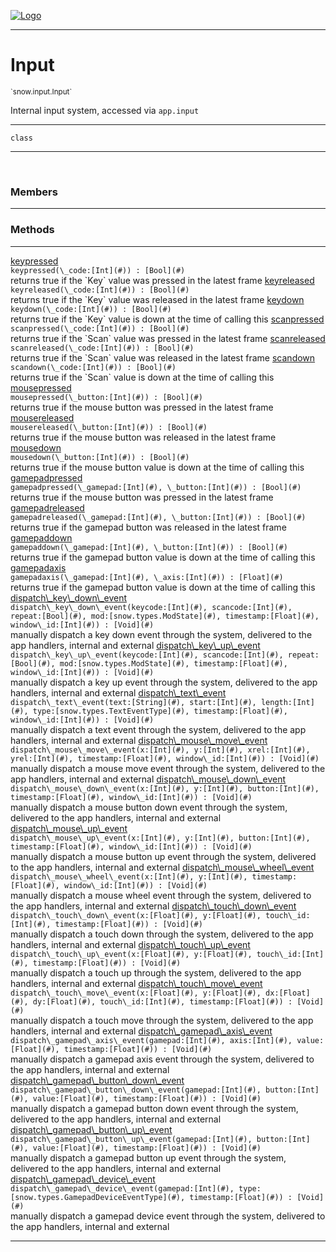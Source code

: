 
[![Logo](../../../images/logo.png)](../../../api/index.html)

---



<h1>Input</h1>
<small>`snow.input.Input`</small>

Internal input system, accessed via `app.input`

---

`class`

---

&nbsp;
&nbsp;



<h3>Members</h3> <hr/>





<h3>Methods</h3> <hr/><span class="method apipage">
            <a name="keypressed"><a class="lift" href="#keypressed">keypressed</a></a> <div class="clear"></div><code class="signature apipage">keypressed(\_code:[Int](#)<span></span>) : [Bool](#)</code><br/><span class="small_desc_flat">returns true if the `Key` value was pressed in the latest frame</span>
        </span>
    <span class="method apipage">
            <a name="keyreleased"><a class="lift" href="#keyreleased">keyreleased</a></a> <div class="clear"></div><code class="signature apipage">keyreleased(\_code:[Int](#)<span></span>) : [Bool](#)</code><br/><span class="small_desc_flat">returns true if the `Key` value was released in the latest frame</span>
        </span>
    <span class="method apipage">
            <a name="keydown"><a class="lift" href="#keydown">keydown</a></a> <div class="clear"></div><code class="signature apipage">keydown(\_code:[Int](#)<span></span>) : [Bool](#)</code><br/><span class="small_desc_flat">returns true if the `Key` value is down at the time of calling this</span>
        </span>
    <span class="method apipage">
            <a name="scanpressed"><a class="lift" href="#scanpressed">scanpressed</a></a> <div class="clear"></div><code class="signature apipage">scanpressed(\_code:[Int](#)<span></span>) : [Bool](#)</code><br/><span class="small_desc_flat">returns true if the `Scan` value was pressed in the latest frame</span>
        </span>
    <span class="method apipage">
            <a name="scanreleased"><a class="lift" href="#scanreleased">scanreleased</a></a> <div class="clear"></div><code class="signature apipage">scanreleased(\_code:[Int](#)<span></span>) : [Bool](#)</code><br/><span class="small_desc_flat">returns true if the `Scan` value was released in the latest frame</span>
        </span>
    <span class="method apipage">
            <a name="scandown"><a class="lift" href="#scandown">scandown</a></a> <div class="clear"></div><code class="signature apipage">scandown(\_code:[Int](#)<span></span>) : [Bool](#)</code><br/><span class="small_desc_flat">returns true if the `Scan` value is down at the time of calling this</span>
        </span>
    <span class="method apipage">
            <a name="mousepressed"><a class="lift" href="#mousepressed">mousepressed</a></a> <div class="clear"></div><code class="signature apipage">mousepressed(\_button:[Int](#)<span></span>) : [Bool](#)</code><br/><span class="small_desc_flat">returns true if the mouse button was pressed in the latest frame</span>
        </span>
    <span class="method apipage">
            <a name="mousereleased"><a class="lift" href="#mousereleased">mousereleased</a></a> <div class="clear"></div><code class="signature apipage">mousereleased(\_button:[Int](#)<span></span>) : [Bool](#)</code><br/><span class="small_desc_flat">returns true if the mouse button was released in the latest frame</span>
        </span>
    <span class="method apipage">
            <a name="mousedown"><a class="lift" href="#mousedown">mousedown</a></a> <div class="clear"></div><code class="signature apipage">mousedown(\_button:[Int](#)<span></span>) : [Bool](#)</code><br/><span class="small_desc_flat">returns true if the mouse button value is down at the time of calling this</span>
        </span>
    <span class="method apipage">
            <a name="gamepadpressed"><a class="lift" href="#gamepadpressed">gamepadpressed</a></a> <div class="clear"></div><code class="signature apipage">gamepadpressed(\_gamepad:[Int](#)<span></span>, \_button:[Int](#)<span></span>) : [Bool](#)</code><br/><span class="small_desc_flat">returns true if the mouse button was pressed in the latest frame</span>
        </span>
    <span class="method apipage">
            <a name="gamepadreleased"><a class="lift" href="#gamepadreleased">gamepadreleased</a></a> <div class="clear"></div><code class="signature apipage">gamepadreleased(\_gamepad:[Int](#)<span></span>, \_button:[Int](#)<span></span>) : [Bool](#)</code><br/><span class="small_desc_flat">returns true if the gamepad button was released in the latest frame</span>
        </span>
    <span class="method apipage">
            <a name="gamepaddown"><a class="lift" href="#gamepaddown">gamepaddown</a></a> <div class="clear"></div><code class="signature apipage">gamepaddown(\_gamepad:[Int](#)<span></span>, \_button:[Int](#)<span></span>) : [Bool](#)</code><br/><span class="small_desc_flat">returns true if the gamepad button value is down at the time of calling this</span>
        </span>
    <span class="method apipage">
            <a name="gamepadaxis"><a class="lift" href="#gamepadaxis">gamepadaxis</a></a> <div class="clear"></div><code class="signature apipage">gamepadaxis(\_gamepad:[Int](#)<span></span>, \_axis:[Int](#)<span></span>) : [Float](#)</code><br/><span class="small_desc_flat">returns true if the gamepad button value is down at the time of calling this</span>
        </span>
    <span class="method apipage">
            <a name="dispatch_key_down_event"><a class="lift" href="#dispatch_key_down_event">dispatch\_key\_down\_event</a></a> <div class="clear"></div><code class="signature apipage">dispatch\_key\_down\_event(keycode:[Int](#)<span></span>, scancode:[Int](#)<span></span>, repeat:[Bool](#)<span></span>, mod:[snow.types.ModState](#)<span></span>, timestamp:[Float](#)<span></span>, window\_id:[Int](#)<span></span>) : [Void](#)</code><br/><span class="small_desc_flat">manually dispatch a key down event through the system, delivered to the app handlers, internal and external</span>
        </span>
    <span class="method apipage">
            <a name="dispatch_key_up_event"><a class="lift" href="#dispatch_key_up_event">dispatch\_key\_up\_event</a></a> <div class="clear"></div><code class="signature apipage">dispatch\_key\_up\_event(keycode:[Int](#)<span></span>, scancode:[Int](#)<span></span>, repeat:[Bool](#)<span></span>, mod:[snow.types.ModState](#)<span></span>, timestamp:[Float](#)<span></span>, window\_id:[Int](#)<span></span>) : [Void](#)</code><br/><span class="small_desc_flat">manually dispatch a key up event through the system, delivered to the app handlers, internal and external</span>
        </span>
    <span class="method apipage">
            <a name="dispatch_text_event"><a class="lift" href="#dispatch_text_event">dispatch\_text\_event</a></a> <div class="clear"></div><code class="signature apipage">dispatch\_text\_event(text:[String](#)<span></span>, start:[Int](#)<span></span>, length:[Int](#)<span></span>, type:[snow.types.TextEventType](#)<span></span>, timestamp:[Float](#)<span></span>, window\_id:[Int](#)<span></span>) : [Void](#)</code><br/><span class="small_desc_flat">manually dispatch a text event through the system, delivered to the app handlers, internal and external</span>
        </span>
    <span class="method apipage">
            <a name="dispatch_mouse_move_event"><a class="lift" href="#dispatch_mouse_move_event">dispatch\_mouse\_move\_event</a></a> <div class="clear"></div><code class="signature apipage">dispatch\_mouse\_move\_event(x:[Int](#)<span></span>, y:[Int](#)<span></span>, xrel:[Int](#)<span></span>, yrel:[Int](#)<span></span>, timestamp:[Float](#)<span></span>, window\_id:[Int](#)<span></span>) : [Void](#)</code><br/><span class="small_desc_flat">manually dispatch a mouse move event through the system, delivered to the app handlers, internal and external</span>
        </span>
    <span class="method apipage">
            <a name="dispatch_mouse_down_event"><a class="lift" href="#dispatch_mouse_down_event">dispatch\_mouse\_down\_event</a></a> <div class="clear"></div><code class="signature apipage">dispatch\_mouse\_down\_event(x:[Int](#)<span></span>, y:[Int](#)<span></span>, button:[Int](#)<span></span>, timestamp:[Float](#)<span></span>, window\_id:[Int](#)<span></span>) : [Void](#)</code><br/><span class="small_desc_flat">manually dispatch a mouse button down event through the system, delivered to the app handlers, internal and external</span>
        </span>
    <span class="method apipage">
            <a name="dispatch_mouse_up_event"><a class="lift" href="#dispatch_mouse_up_event">dispatch\_mouse\_up\_event</a></a> <div class="clear"></div><code class="signature apipage">dispatch\_mouse\_up\_event(x:[Int](#)<span></span>, y:[Int](#)<span></span>, button:[Int](#)<span></span>, timestamp:[Float](#)<span></span>, window\_id:[Int](#)<span></span>) : [Void](#)</code><br/><span class="small_desc_flat">manually dispatch a mouse button up event through the system, delivered to the app handlers, internal and external</span>
        </span>
    <span class="method apipage">
            <a name="dispatch_mouse_wheel_event"><a class="lift" href="#dispatch_mouse_wheel_event">dispatch\_mouse\_wheel\_event</a></a> <div class="clear"></div><code class="signature apipage">dispatch\_mouse\_wheel\_event(x:[Int](#)<span></span>, y:[Int](#)<span></span>, timestamp:[Float](#)<span></span>, window\_id:[Int](#)<span></span>) : [Void](#)</code><br/><span class="small_desc_flat">manually dispatch a mouse wheel event through the system, delivered to the app handlers, internal and external</span>
        </span>
    <span class="method apipage">
            <a name="dispatch_touch_down_event"><a class="lift" href="#dispatch_touch_down_event">dispatch\_touch\_down\_event</a></a> <div class="clear"></div><code class="signature apipage">dispatch\_touch\_down\_event(x:[Float](#)<span></span>, y:[Float](#)<span></span>, touch\_id:[Int](#)<span></span>, timestamp:[Float](#)<span></span>) : [Void](#)</code><br/><span class="small_desc_flat">manually dispatch a touch down through the system, delivered to the app handlers, internal and external</span>
        </span>
    <span class="method apipage">
            <a name="dispatch_touch_up_event"><a class="lift" href="#dispatch_touch_up_event">dispatch\_touch\_up\_event</a></a> <div class="clear"></div><code class="signature apipage">dispatch\_touch\_up\_event(x:[Float](#)<span></span>, y:[Float](#)<span></span>, touch\_id:[Int](#)<span></span>, timestamp:[Float](#)<span></span>) : [Void](#)</code><br/><span class="small_desc_flat">manually dispatch a touch up through the system, delivered to the app handlers, internal and external</span>
        </span>
    <span class="method apipage">
            <a name="dispatch_touch_move_event"><a class="lift" href="#dispatch_touch_move_event">dispatch\_touch\_move\_event</a></a> <div class="clear"></div><code class="signature apipage">dispatch\_touch\_move\_event(x:[Float](#)<span></span>, y:[Float](#)<span></span>, dx:[Float](#)<span></span>, dy:[Float](#)<span></span>, touch\_id:[Int](#)<span></span>, timestamp:[Float](#)<span></span>) : [Void](#)</code><br/><span class="small_desc_flat">manually dispatch a touch move through the system, delivered to the app handlers, internal and external</span>
        </span>
    <span class="method apipage">
            <a name="dispatch_gamepad_axis_event"><a class="lift" href="#dispatch_gamepad_axis_event">dispatch\_gamepad\_axis\_event</a></a> <div class="clear"></div><code class="signature apipage">dispatch\_gamepad\_axis\_event(gamepad:[Int](#)<span></span>, axis:[Int](#)<span></span>, value:[Float](#)<span></span>, timestamp:[Float](#)<span></span>) : [Void](#)</code><br/><span class="small_desc_flat">manually dispatch a gamepad axis event through the system, delivered to the app handlers, internal and external</span>
        </span>
    <span class="method apipage">
            <a name="dispatch_gamepad_button_down_event"><a class="lift" href="#dispatch_gamepad_button_down_event">dispatch\_gamepad\_button\_down\_event</a></a> <div class="clear"></div><code class="signature apipage">dispatch\_gamepad\_button\_down\_event(gamepad:[Int](#)<span></span>, button:[Int](#)<span></span>, value:[Float](#)<span></span>, timestamp:[Float](#)<span></span>) : [Void](#)</code><br/><span class="small_desc_flat">manually dispatch a gamepad button down event through the system, delivered to the app handlers, internal and external</span>
        </span>
    <span class="method apipage">
            <a name="dispatch_gamepad_button_up_event"><a class="lift" href="#dispatch_gamepad_button_up_event">dispatch\_gamepad\_button\_up\_event</a></a> <div class="clear"></div><code class="signature apipage">dispatch\_gamepad\_button\_up\_event(gamepad:[Int](#)<span></span>, button:[Int](#)<span></span>, value:[Float](#)<span></span>, timestamp:[Float](#)<span></span>) : [Void](#)</code><br/><span class="small_desc_flat">manually dispatch a gamepad button up event through the system, delivered to the app handlers, internal and external</span>
        </span>
    <span class="method apipage">
            <a name="dispatch_gamepad_device_event"><a class="lift" href="#dispatch_gamepad_device_event">dispatch\_gamepad\_device\_event</a></a> <div class="clear"></div><code class="signature apipage">dispatch\_gamepad\_device\_event(gamepad:[Int](#)<span></span>, type:[snow.types.GamepadDeviceEventType](#)<span></span>, timestamp:[Float](#)<span></span>) : [Void](#)</code><br/><span class="small_desc_flat">manually dispatch a gamepad device event through the system, delivered to the app handlers, internal and external</span>
        </span>
    





---

&nbsp;
&nbsp;
&nbsp;
&nbsp;
